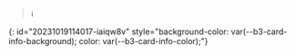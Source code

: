 > ℹ  
>
{: id="20231019114017-iaiqw8v" style="background-color: var(--b3-card-info-background); color: var(--b3-card-info-color);"}